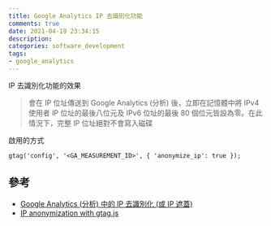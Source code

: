 ```yaml
---
title: Google Analytics IP 去識別化功能
comments: true
date: 2021-04-19 23:34:15
description:
categories: software_development
tags:
- google_analytics
---
```


IP 去識別化功能的效果
> 會在 IP 位址傳送到 Google Analytics (分析) 後，立即在記憶體中將 IPv4 使用者 IP 位址的最後八位元及 IPv6 位址的最後 80 個位元皆設為零。在此情況下，完整 IP 位址絕對不會寫入磁碟


啟用的方式

```
gtag('config', '<GA_MEASUREMENT_ID>', { 'anonymize_ip': true });
```

## 參考
- [Google Analytics (分析) 中的 IP 去識別化 (或 IP 遮蓋)](https://support.google.com/analytics/answer/2763052?hl=zh-Hant)
- [IP anonymization with gtag.js](https://developers.google.com/analytics/devguides/collection/gtagjs/ip-anonymization)
